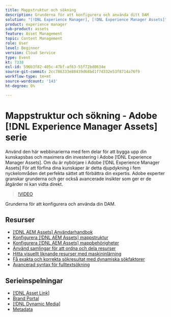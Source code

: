 ```yaml
---
title: Mappstruktur och sökning
description: Grunderna för att konfigurera och använda ditt DAM
solution: "[!DNL Experience Manager], [!DNL Experience Manager Assets]"
product: experience manager
sub-product: assets
feature: Asset Management
topic: Content Management
role: User
level: Beginner
version: Cloud Service
type: Event
kt: 7338
exl-id: 596b3f82-405c-47bf-af63-55f72bd8634e
source-git-commit: 2cc786333e88439d68bd1f7d332e53f8714a76f9
workflow-type: tm+mt
source-wordcount: '143'
ht-degree: 0%

---
```


# Mappstruktur och sökning - Adobe [!DNL Experience Manager Assets] serie

Använd den här webbinarierna med fem delar för att bygga upp din kunskapsbas och maximera din investering i Adobe [!DNL Experience Manager Assets]. Om du är nybörjare i Adobe [!DNL Experience Manager Assets] För att förfina dina kunskaper är detta djupdykning i fem nyckelområden det perfekta sättet att förbättra din expertis. Adobe experter granskar grunderna och ger också avancerade insikter som ger er de åtgärder ni kan vidta direkt.

>[!VIDEO](https://video.tv.adobe.com/v/332135/?quality=12&learn=on&hidetitle=true)

Grunderna för att konfigurera och använda din DAM.

## Resurser

* [[!DNL AEM Assets] Användarhandbok](https://experienceleague.adobe.com/en/docs/experience-manager-65/content/assets/assets)
* [Konfigurera [!DNL AEM Assets] mappstruktur](https://experienceleague.adobe.com/en/docs/experience-manager-learn/assets/configuring/baseline-folders)
* [Konfigurera [!DNL AEM Assets] mappbehörigheter](https://experienceleague.adobe.com/en/docs/experience-manager-learn/assets/configuring/baseline-permissions)
* [Använd samlingar för att ordna och dela resurser](https://experienceleague.adobe.com/en/docs/experience-manager-learn/assets/search-and-discovery/collections)
* [Hitta visuellt liknande resurser med maskininlärning](https://experienceleague.adobe.com/en/docs/experience-manager-learn/assets/search-and-discovery/search)
* [Få exakta och korrekta sökresultat med dynamiska sökfaktorer](https://experienceleague.adobe.com/en/docs/experience-manager-learn/assets/search-and-discovery/search)
* [Avancerad syntax för fulltextsökning](https://experienceleague.adobe.com/en/docs/experience-manager-64/assets/using/gql-search#using)

## Serieinspelningar

* [[!DNL Asset Link]](asset-link.md)
* [Brand Portal](brand-portal.md)
* [[!DNL Dynamic Media]](dynamic-media.md)
* [Metadata](metadata.md)
